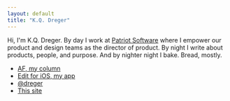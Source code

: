 ```yaml
---
layout: default
title: "K.Q. Dreger"
---
```

Hi, I'm K.Q. Dreger. By day I work at [Patriot Software](https://patriotsoftware.com/) where I empower our product and design teams as the director of product. By night I write about products, people, and purpose. And by nighter night I bake. Bread, mostly. 

- [AF, my column](https://audaciousfox.net)
- [Edit for iOS, my app](https://audaciousfox.net/projects/edit/)
- [@dreger](https://twitter.com/dreger)
- [This site](/about-site)



<!-- ## Essays

<ul>
  {% for post in site.posts %}
    <li>
      <a href="{{ post.url }}">{{ post.title }}</a>
    </li>
  {% endfor %}
</ul>

 -->